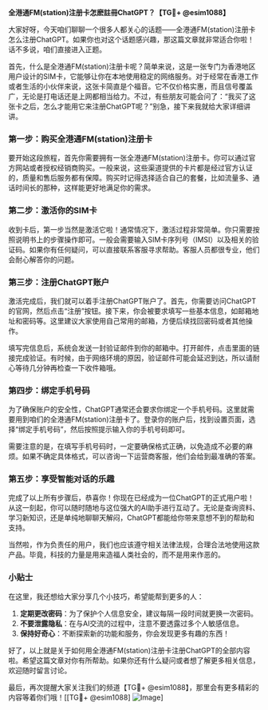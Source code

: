 **全港通FM(station)注册卡怎麽註冊ChatGPT？【TG💪+ @esim1088】**

大家好呀，今天咱们聊聊一个很多人都关心的话题——全港通FM(station)注册卡怎么注册ChatGPT。如果你也对这个话题感兴趣，那这篇文章就非常适合你啦！话不多说，咱们直接进入正题。

首先，什么是全港通FM(station)注册卡呢？简单来说，这是一张专门为香港地区用户设计的SIM卡，它能够让你在本地使用稳定的网络服务。对于经常在香港工作或者生活的小伙伴来说，这张卡简直是个福音。它不仅价格实惠，而且信号覆盖广，无论是打电话还是上网都相当给力。不过，有些朋友可能会问了：“我买了这张卡之后，怎么才能用它来注册ChatGPT呢？”别急，接下来我就给大家详细讲讲。

### 第一步：购买全港通FM(station)注册卡

要开始这段旅程，首先你需要拥有一张全港通FM(station)注册卡。你可以通过官方网站或者授权经销商购买。一般来说，这些渠道提供的卡片都是经过官方认证的，质量和售后服务都有保障。购买时记得选择适合自己的套餐，比如流量多、通话时间长的那种，这样能更好地满足你的需求。

### 第二步：激活你的SIM卡

收到卡后，第一步当然是激活它啦！通常情况下，激活过程非常简单。你只需要按照说明书上的步骤操作即可。一般会需要输入SIM卡序列号（IMSI）以及相关的验证码。如果你有任何疑问，可以直接联系客服寻求帮助。客服人员都很专业，他们会耐心解答你的问题。

### 第三步：注册ChatGPT账户

激活完成后，我们就可以着手注册ChatGPT账户了。首先，你需要访问ChatGPT的官网，然后点击“注册”按钮。接下来，你会被要求填写一些基本信息，如邮箱地址和密码等。这里建议大家使用自己常用的邮箱，方便后续找回密码或者其他操作。

填写完信息后，系统会发送一封验证邮件到你的邮箱中。打开邮件，点击里面的链接完成验证。有时候，由于网络环境的原因，验证邮件可能会延迟到达，所以请耐心等待几分钟再检查一下收件箱哦。

### 第四步：绑定手机号码

为了确保账户的安全性，ChatGPT通常还会要求你绑定一个手机号码。这里就需要用到咱们的全港通FM(station)注册卡了。登录你的账户后，找到设置页面，选择“绑定手机号码”，然后按照提示输入你的手机号码即可。

需要注意的是，在填写手机号码时，一定要确保格式正确，以免造成不必要的麻烦。如果不确定具体格式，可以咨询一下运营商客服，他们会给到最准确的答案。

### 第五步：享受智能对话的乐趣

完成了以上所有步骤后，恭喜你！你现在已经成为一位ChatGPT的正式用户啦！从这一刻起，你可以随时随地与这位强大的AI助手进行互动了。无论是查询资料、学习新知识，还是单纯地聊聊天解闷，ChatGPT都能给你带来意想不到的帮助和支持。

当然啦，作为负责任的用户，我们也应该遵守相关法律法规，合理合法地使用这款产品。毕竟，科技的力量是用来造福人类社会的，而不是用来作恶的。

### 小贴士

在这里，我还想给大家分享几个小技巧，希望能帮到更多的人：

1. **定期更改密码**：为了保护个人信息安全，建议每隔一段时间就更换一次密码。
2. **不要泄露隐私**：在与AI交流的过程中，注意不要透露过多个人敏感信息。
3. **保持好奇心**：不断探索新的功能和服务，你会发现更多有趣的东西！

好了，以上就是关于如何用全港通FM(station)注册卡注册ChatGPT的全部内容啦。希望这篇文章对你有所帮助。如果你还有什么疑问或者想了解更多相关信息，欢迎随时留言讨论。

最后，再次提醒大家关注我们的频道【TG💪+ @esim1088】，那里会有更多精彩的内容等着你们哦！[[TG💪+ @esim1088] ![Image](https://i.postimg.cc/4NQfJmqS/Snipaste-2025-05-13-00-14-12.png)]